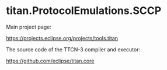 # titan.ProtocolEmulations.SCCP

Main project page:

https://projects.eclipse.org/projects/tools.titan

The source code of the TTCN-3 compiler and executor:

https://github.com/eclipse/titan.core
